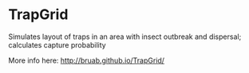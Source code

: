 TrapGrid
========

Simulates layout of traps in an area with insect outbreak and dispersal; calculates capture probability

More info here: http://bruab.github.io/TrapGrid/

